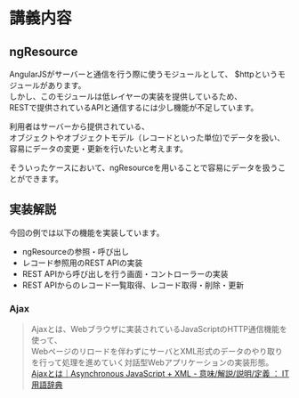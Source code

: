 # 講義内容

## ngResource
AngularJSがサーバーと通信を行う際に使うモジュールとして、
$httpというモジュールがあります。  
しかし、このモジュールは低レイヤーの実装を提供しているため、  
RESTで提供されているAPIと通信するには少し機能が不足しています。

利用者はサーバーから提供されている、  
オブジェクトやオブジェクトモデル（レコードといった単位)でデータを扱い、 
容易にデータの変更・更新を行いたいと考えます。  

そういったケースにおいて、ngResourceを用いることで容易にデータを扱うことができます。  

## 実装解説

今回の例では以下の機能を実装しています。

* ngResourceの参照・呼び出し
* レコード参照用のREST APIの実装
* REST APIから呼び出しを行う画面・コントローラーの実装
* REST APIからのレコード一覧取得、レコード取得・削除・更新

### Ajax
> Ajaxとは、Webブラウザに実装されているJavaScriptのHTTP通信機能を使って、  
> Webページのリロードを伴わずにサーバとXML形式のデータのやり取りを行って処理を進めていく対話型Webアプリケーションの実装形態。
[Ajaxとは｜Asynchronous JavaScript + XML - 意味/解説/説明/定義 ： IT用語辞典](http://e-words.jp/w/Ajax.html)

